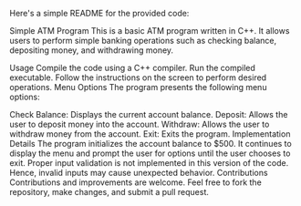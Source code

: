 
Here's a simple README for the provided code:

Simple ATM Program
This is a basic ATM program written in C++. It allows users to perform simple banking operations such as checking balance, depositing money, and withdrawing money.

Usage
Compile the code using a C++ compiler.
Run the compiled executable.
Follow the instructions on the screen to perform desired operations.
Menu Options
The program presents the following menu options:

Check Balance: Displays the current account balance.
Deposit: Allows the user to deposit money into the account.
Withdraw: Allows the user to withdraw money from the account.
Exit: Exits the program.
Implementation Details
The program initializes the account balance to $500.
It continues to display the menu and prompt the user for options until the user chooses to exit.
Proper input validation is not implemented in this version of the code. Hence, invalid inputs may cause unexpected behavior.
Contributions
Contributions and improvements are welcome. Feel free to fork the repository, make changes, and submit a pull request.
